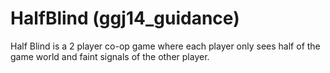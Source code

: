 HalfBlind (ggj14_guidance)
==============

Half Blind is a 2 player co-op game where each player only sees half of the game world and faint signals of the other player.

